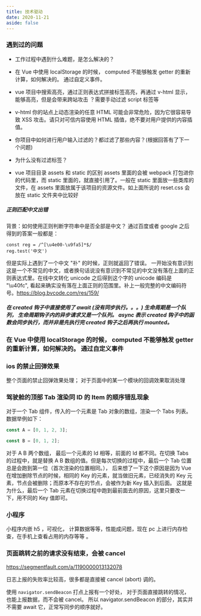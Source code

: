 ```yaml
---
title: 技术驱动
date: 2020-11-21
aside: false
---
```


### 遇到过的问题

- 工作过程中遇到什么难题，是怎么解决的？
- 在 Vue 中使用 localStorage 的时候， computed 不能够触发 getter 的重新计算，如何解决的。 通过自定义事件。

- vue 项目中搜索高亮，通过正则表达式拼接标签高亮，再通过 v-html 显示，能够高亮，但是会带来跨站攻击 ？需要手动过滤 script 标签等
- v-html 你的站点上动态渲染的任意 HTML 可能会非常危险，因为它很容易导致 XSS 攻击。请只对可信内容使用 HTML 插值，绝不要对用户提供的内容插值。
- 你项目中如何进行用户输入过滤的？都过滤了那些内容？(根据回答有了下一个问题)
- 为什么没有过滤<img>标签？
- vue 项目目录 assets 和 static 的区别
  assets 里面的会被 webpack 打包进你的代码里，而 static 里面的，就直接引用了。一般在 static 里面放一些类库的文件，在 assets 里面放属于该项目的资源文件。如上面所说的 reset.css 会放在 static 文件夹中比较好

##### 正则匹配中文出错

背景：如何使用正则判断字符串中是否全部是中文？
通过百度或者 google 之后得到的答案一般都是：

```
const reg = /^[\u4e00-\u9fa5]*$/
reg.test('中文')
```

但是实际上遇到了一个中文 "䃼" 的时候，正则就返回了错误。 一开始没有意识到这是一个不常见的中文，或者换句话说没有意识到不常见的中文没有落在上面的正则表达式里。在线中文转化 unicode 之后得到这个字的 unicode 编码是 "\u40fc", 看起来确实没有落在上面正则的范围里。补上一般完整的中文编码符号。https://blog.bvcode.com/res/159/

##### 在 created 钩子中直接使用了 await (没有同步执行。。。) 生命周期是一个队列， 生命周期钩子内的异步请求又是一个队列。 async 表示 created 钩子中的函数会同步执行，而并非是先执行完 created 钩子之后再执行 mounted。

### 在 Vue 中使用 localStorage 的时候， computed 不能够触发 getter 的重新计算，如何解决的。 通过自定义事件

### ios 的禁止回弹效果

整个页面的禁止回弹效果处理；
对于页面中的某一个模块的回调效果取消处理

### 驾驶舱的顶部 Tab 渲染同 ID 的 Item 的顺序错乱现象

对于一个 Tab 组件，传入的一个元素是 Tab 对象的数组，渲染一个 Tabs 列表。 数据举例如下：

```js
const A = [0, 1, 2, 3];

const B = [0, 1, 2];
```

对于 A B 两个数组， 最后一个元素的 Id 相等，前面的 Id 都不同。在切换 Tabs 的过程中，就是替换 A B 数组的值。但是每次切换的过程中，最后一个 Tab 位置总是会跑到第一位（首次渲染的位置相同。）， 后来想了一下这个原因是因为 Vue 在增加删除节点的时候，相同的 Key 的元素，就当做旧元素，已经消失的 Key 元素，节点会被删除；而原本不存在的节点，会被作为新 Key 插入到后面。 这就是为什么，最后一个 Tab 元素在切换过程中跑到最前面去的原因，这里只要改一下，用不同的 Key 值即可。

### 小程序

小程序内嵌 h5 ，可视化， 计算数据等等，性能成问题，现在 pc 上进行内存检查，在手机上查看占用的内存等等
。

### 页面跳转之前的请求没有结束，会被 cancel

https://segmentfault.com/a/1190000013132078

日志上报的失败率比较高，很多都是直接被 cancel (abort) 调的。

使用 `navigator.sendBeacon` 打点上报有一个好处， 对于页面直接跳转的情况，也能上报数据，而不会被 cancel。 所以 navigator.sendBeacon 的部分，其实并不需要 await 它，正常写同步的顺序就好。
